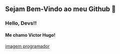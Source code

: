 ## Sejam Bem-Vindo ao meu Github 👋

### Hello, Devs!!
#### Me chamo Victor Hugo!

[imagem programador](https://img.freepik.com/fotos-gratis/pessoa-a-jogar-jogos-de-video-3d-no-dispositivo_23-2151005751.jpg)

<!--
**victorhuggo27/victorhuggo27** is a ✨ _special_ ✨ repository because its `README.md` (this file) appears on your GitHub profile.

Here are some ideas to get you started:

- 🔭 I’m currently working on ...
- 🌱 I’m currently learning ...
- 👯 I’m looking to collaborate on ...
- 🤔 I’m looking for help with ...
- 💬 Ask me about ...
- 📫 How to reach me: ...
- 😄 Pronouns: ...
- ⚡ Fun fact: ...
-->
